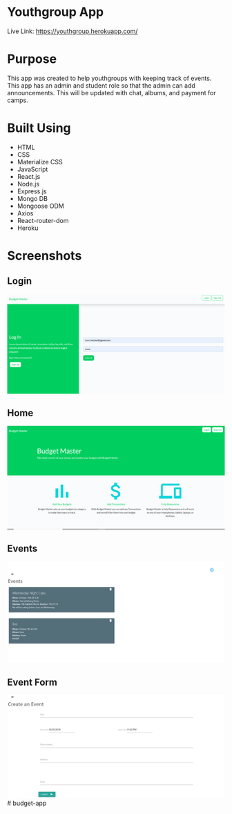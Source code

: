 # Youthgroup App

Live Link: https://youthgroup.herokuapp.com/

# Purpose

This app was created to help youthgroups with keeping track of events. This app has an admin and student role so that the admin can add announcements. This will be updated with chat, albums, and payment for camps.

# Built Using

- HTML
- CSS
- Materialize CSS
- JavaScript
- React.js
- Node.js
- Express.js
- Mongo DB
- Mongoose ODM
- Axios
- React-router-dom
- Heroku

# Screenshots

## Login
![Login](./client/src/images/login.png)

## Home
![Home](./client/src/images/home.png)

## Events
![Events](./client/src/images/event.png)

## Event Form
![Event Form](./client/src/images/eventform.png)# budget-app
